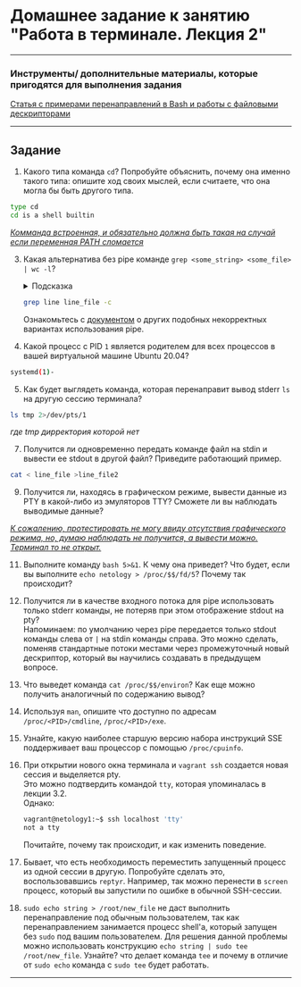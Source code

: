 # Домашнее задание к занятию "Работа в терминале. Лекция 2"


------

### Инструменты/ дополнительные материалы, которые пригодятся для выполнения задания

[Статья с примерами перенаправлений в Bash и работы с файловыми дескрипторами](https://wiki.bash-hackers.org/howto/redirection_tutorial)


------

## Задание

1. Какого типа команда `cd`? Попробуйте объяснить, почему она именно такого типа: опишите ход своих мыслей, если считаете, что она могла бы быть другого типа.

```bash
type cd
cd is a shell builtin
```

[*Комманда встроенная, и обязательно должна быть такая на случай если переменная PATH сломается*]()

3. Какая альтернатива без pipe команде `grep <some_string> <some_file> | wc -l`?   

	<details>
	<summary>Подсказка</summary>

	`man grep` поможет в ответе на этот вопрос. 

	</details>
	
	```bash
	grep line line_file -c
	```
	
	Ознакомьтесь с [документом](http://www.smallo.ruhr.de/award.html) о других подобных некорректных вариантах использования pipe.


3. Какой процесс с PID `1` является родителем для всех процессов в вашей виртуальной машине Ubuntu 20.04?

```bash
systemd(1)-
```

5. Как будет выглядеть команда, которая перенаправит вывод stderr `ls` на другую сессию терминала?

```bash
ls tmp 2>/dev/pts/1
```
*где tmp дирректория которой нет*

7. Получится ли одновременно передать команде файл на stdin и вывести ее stdout в другой файл? Приведите работающий пример.

```bash
cat < line_file >line_file2
```

9. Получится ли, находясь в графическом режиме, вывести данные из PTY в какой-либо из эмуляторов TTY? Сможете ли вы наблюдать выводимые данные?

[*К сожалению, протестировать не могу ввиду отсутствия графического режима, но, думаю наблюдать не получится, а вывести можно. Терминал то не открыт.*]()

11. Выполните команду `bash 5>&1`. К чему она приведет? Что будет, если вы выполните `echo netology > /proc/$$/fd/5`? Почему так происходит?
12. Получится ли в качестве входного потока для pipe использовать только stderr команды, не потеряв при этом отображение stdout на pty?  
	Напоминаем: по умолчанию через pipe передается только stdout команды слева от `|` на stdin команды справа.
Это можно сделать, поменяв стандартные потоки местами через промежуточный новый дескриптор, который вы научились создавать в предыдущем вопросе.
1. Что выведет команда `cat /proc/$$/environ`? Как еще можно получить аналогичный по содержанию вывод?
1. Используя `man`, опишите что доступно по адресам `/proc/<PID>/cmdline`, `/proc/<PID>/exe`.
1. Узнайте, какую наиболее старшую версию набора инструкций SSE поддерживает ваш процессор с помощью `/proc/cpuinfo`.
1. При открытии нового окна терминала и `vagrant ssh` создается новая сессия и выделяется pty.  
	Это можно подтвердить командой `tty`, которая упоминалась в лекции 3.2.  
	Однако:

    ```bash
	vagrant@netology1:~$ ssh localhost 'tty'
	not a tty
    ```

	Почитайте, почему так происходит, и как изменить поведение.
1. Бывает, что есть необходимость переместить запущенный процесс из одной сессии в другую. Попробуйте сделать это, воспользовавшись `reptyr`. Например, так можно перенести в `screen` процесс, который вы запустили по ошибке в обычной SSH-сессии.
1. `sudo echo string > /root/new_file` не даст выполнить перенаправление под обычным пользователем, так как перенаправлением занимается процесс shell'а, который запущен без `sudo` под вашим пользователем. Для решения данной проблемы можно использовать конструкцию `echo string | sudo tee /root/new_file`. Узнайте? что делает команда `tee` и почему в отличие от `sudo echo` команда с `sudo tee` будет работать.

----
